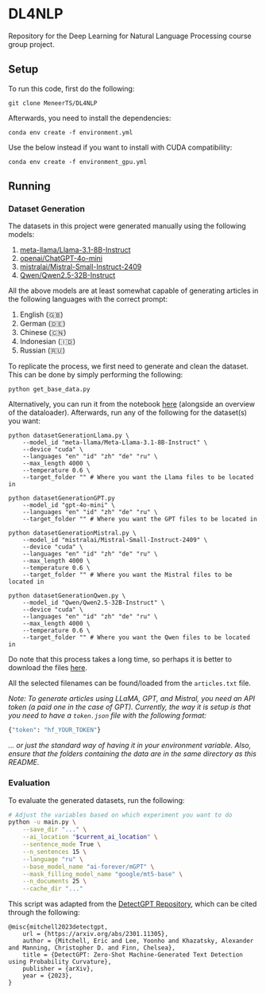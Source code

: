 # **DL4NLP**

Repository for the Deep Learning for Natural Language Processing course group project.

## **Setup**

To run this code, first do the following:

```
git clone MeneerTS/DL4NLP
```

Afterwards, you need to install the dependencies:

```
conda env create -f environment.yml
```

Use the below instead if you want to install with CUDA compatibility:

```
conda env create -f environment_gpu.yml
```

## **Running**

### **Dataset Generation**

The datasets in this project were generated manually using the following models:

1. [meta-llama/Llama-3.1-8B-Instruct](https://huggingface.co/meta-llama/Llama-3.1-8B-Instruct)
2. [openai/ChatGPT-4o-mini](https://openai.com/index/hello-gpt-4o/)
3. [mistralai/Mistral-Small-Instruct-2409](https://huggingface.co/mistralai/Mistral-Small-Instruct-2409)
4. [Qwen/Qwen2.5-32B-Instruct](https://huggingface.co/Qwen/Qwen2.5-32B-Instruct)

All the above models are at least somewhat capable of generating articles in the following languages with the correct prompt:

1. English (🇬🇧)
2. German (🇩🇪)
3. Chinese (🇨🇳)
4. Indonesian (🇮🇩)
5. Russian (🇷🇺)

To replicate the process, we first need to generate and clean the dataset. This can be done by simply performing the following:

```
python get_base_data.py
```

Alternatively, you can run it from the notebook [here](notebooks/example.ipynb) (alongside an overview of the dataloader).
Afterwards, run any of the following for the dataset(s) you want:

```
python datasetGenerationLlama.py \
    --model_id "meta-llama/Meta-Llama-3.1-8B-Instruct" \
    --device "cuda" \
    --languages "en" "id" "zh" "de" "ru" \
    --max_length 4000 \
    --temperature 0.6 \
    --target_folder "" # Where you want the Llama files to be located in
```

```
python datasetGenerationGPT.py
    --model_id "gpt-4o-mini" \
    --languages "en" "id" "zh" "de" "ru" \
    --target_folder "" # Where you want the GPT files to be located in
```

```
python datasetGenerationMistral.py \
    --model_id "mistralai/Mistral-Small-Instruct-2409" \
    --device "cuda" \
    --languages "en" "id" "zh" "de" "ru" \
    --max_length 4000 \
    --temperature 0.6 \
    --target_folder "" # Where you want the Mistral files to be located in
```

```
python datasetGenerationQwen.py \
    --model_id "Qwen/Qwen2.5-32B-Instruct" \
    --device "cuda" \
    --languages "en" "id" "zh" "de" "ru" \
    --max_length 4000 \
    --temperature 0.6 \
    --target_folder "" # Where you want the Qwen files to be located in
```

Do note that this process takes a long time, so perhaps it is better to download the files [here](https://amsuni-my.sharepoint.com/:f:/g/personal/gregory_go_student_uva_nl/EnzVCZAaSUJDvB-F66VVW-8B_BrvOwz_XSEB5N1_CDBezA?e=gctad6).

All the selected filenames can be found/loaded from the `articles.txt` file.

_Note: To generate articles using LLaMA, GPT, and Mistral, you need an API token (a paid one in the case of GPT)._
_Currently, the way it is setup is that you need to have a `token.json` file with the following format:_

```py
{"token": "hf_YOUR_TOKEN"}
```

_... or just the standard way of having it in your environment variable._
_Also, ensure that the folders containing the data are in the same directory as this README._

### **Evaluation**

To evaluate the generated datasets, run the following:

```sh
# Adjust the variables based on which experiment you want to do 
python -u main.py \
    --save_dir "..." \
    --ai_location "$current_ai_location" \
    --sentence_mode True \
    --n_sentences 15 \
    --language "ru" \
    --base_model_name "ai-forever/mGPT" \
    --mask_filling_model_name "google/mt5-base" \
    --n_documents 25 \
    --cache_dir "..."
```

This script was adapted from the [DetectGPT Repository](https://github.com/eric-mitchell/detect-gpt), which can be cited through the following:

```
@misc{mitchell2023detectgpt,
    url = {https://arxiv.org/abs/2301.11305},
    author = {Mitchell, Eric and Lee, Yoonho and Khazatsky, Alexander and Manning, Christopher D. and Finn, Chelsea},
    title = {DetectGPT: Zero-Shot Machine-Generated Text Detection using Probability Curvature},
    publisher = {arXiv},
    year = {2023},
}
```
